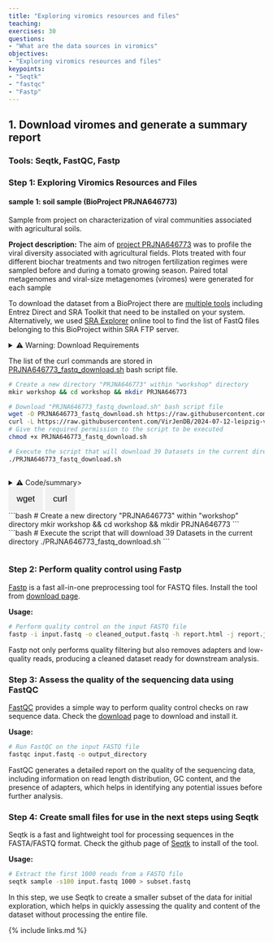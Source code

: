 ```yaml
---
title: "Exploring viromics resources and files"
teaching: 
exercises: 30
questions:
- "What are the data sources in viromics"
objectives:
- "Exploring viromics resources and files"
keypoints:
- "Seqtk"
- "fastqc"
- "Fastp"
---
```


## 1. Download viromes and generate a summary report
### Tools: Seqtk, FastQC, Fastp

### Step 1: Exploring Viromics Resources and Files

#### sample 1: soil sample (BioProject PRJNA646773)
Sample from project on characterization of viral communities associated with agricultural soils.

**Project description:**
The aim of [project PRJNA646773](https://www.ncbi.nlm.nih.gov/bioproject/?term=PRJNA646773) was to profile the viral diversity associated with agricultural fields. Plots treated with four different biochar treatments and two nitrogen fertilization regimes were sampled before and during a tomato growing season. Paired total metagenomes and viral-size metagenomes (viromes) were generated for each sample
 
To download the dataset from a BioProject there are [multiple tools](https://www.ncbi.nlm.nih.gov/home/tools/) including Entrez Direct and SRA Toolkit that need to be installed on your system. Alternatively, we used [SRA Explorer](https://sra-explorer.info/#) online tool to find the list of FastQ files belonging to this BioProject within SRA FTP server. 


<details>
<summary>⚠️ Warning: Download Requirements</summary>
 
 To successfully download the required files, you need to have either `wget` or `curl` installed on your system. These tools are essential for fetching files from the internet via the command line.
 
 **Using `wget`:**
 - `wget` is a command-line utility for downloading files from the web. It supports HTTP, HTTPS, and FTP protocols.
 - **Installation:**
   - **Linux (Debian/Ubuntu):** `sudo apt-get install wget`
   - **MacOS:** `brew install wget` (requires Homebrew)
 
 **Using `curl`:**
 - `curl` is a command-line tool for transferring data using various network protocols, including HTTP, HTTPS, and FTP.
 - **Installation:**
   - **Linux (Debian/Ubuntu):** `sudo apt-get install curl`
   - **MacOS:** `brew install curl` (requires Homebrew)
 
 **Example Usage:**
 
 - **wget:**
   ```sh
   wget http://example.com/file.zip
   ```
 
 - **curl:**
   ```sh
   curl -O http://example.com/file.zip
   ```
 
Ensure that you have one of these tools installed before proceeding with the download.
</details>

The list of the curl commands are stored in [PRJNA646773_fastq_download.sh](https://raw.githubusercontent.com/VirJenDB/2024-07-12-leipzig-viromics-workshop/f38c57fe435c149f8210d2e9c46cf1d34f85fd91/rawfiles/dataset/PRJNA646773_fastq_download.sh) bash script file. 


```bash
# Create a new directory "PRJNA646773" within "workshop" directory
mkir workshop && cd workshop && mkdir PRJNA646773

# Download "PRJNA646773_fastq_download.sh" bash script file  
wget -O PRJNA646773_fastq_download.sh https://raw.githubusercontent.com/VirJenDB/2024-07-12-leipzig-viromics-workshop/f38c57fe435c149f8210d2e9c46cf1d34f85fd91/rawfiles/dataset/PRJNA646773_fastq_download.sh
curl -L https://raw.githubusercontent.com/VirJenDB/2024-07-12-leipzig-viromics-workshop/f38c57fe435c149f8210d2e9c46cf1d34f85fd91/rawfiles/dataset/PRJNA646773_fastq_download.sh -o PRJNA646773_fastq_download.sh
# Give the required permission to the script to be executed
chmod +x PRJNA646773_fastq_download.sh

# Execute the script that will download 39 Datasets in the current directory 
./PRJNA646773_fastq_download.sh
 
```

<details>
<summary>⚠️ Code/summary>

<div class="tabs">
  <button class="tablink" onclick="openTab(event, 'wgetcode')">wget</button>
  <button class="tablink" onclick="openTab(event, 'curlcode')">curl</button>
</div>

<div id="wgetcode" class="tabcontent">
```bash
# Create a new directory "PRJNA646773" within "workshop" directory
mkir workshop && cd workshop && mkdir PRJNA646773
```
</div>
<div id="curlode" class="tabcontent">
```bash
# Execute the script that will download 39 Datasets in the current directory
./PRJNA646773_fastq_download.sh
```
</div>
<style>
/* Style the tab */
.tablink {
  background-color: #f1f1f1;
  border: none;
  outline: none;
  cursor: pointer;
  padding: 14px 16px;
  font-size: 17px;
  transition: 0.3s;
}

/* Change background color of buttons on hover */
.tablink:hover {
  background-color: #ddd;
}

/* Style the tab content */
.tabcontent {
  display: none;
  padding: 20px;
  border: 1px solid #ddd;
  border-top: none;
}

/* Show the active tab content */
.tabcontent.active {
  display: block;
}
</style>
<script>
// Function to open the tab
function openTab(evt, tabName) {
  var i, tabcontent, tablinks;
  tabcontent = document.getElementsByClassName("tabcontent");
  for (i = 0; i < tabcontent.length; i++) {
    tabcontent[i].style.display = "none";
  }
  tablinks = document.getElementsByClassName("tablink");
  for (i = 0; i < tablinks.length; i++) {
    tablinks[i].className = tablinks[i].className.replace(" active", "");
  }
  document.getElementById(tabName).style.display = "block";
  evt.currentTarget.className += " active";
}

// Set default tab to open
document.addEventListener('DOMContentLoaded', (event) => {
  document.querySelector('.tablink').click();
});
</script>
</details>

### Step 2: Perform quality control using Fastp
[Fastp](https://github.com/OpenGene/fastp?tab=readme-ov-file) is a fast all-in-one preprocessing tool for FASTQ files. Install the tool from [download page](https://github.com/OpenGene/fastp?tab=readme-ov-file#or-download-the-latest-prebuilt-binary-for-linux-users).

**Usage:**

```bash
# Perform quality control on the input FASTQ file
fastp -i input.fastq -o cleaned_output.fastq -h report.html -j report.json
```

Fastp not only performs quality filtering but also removes adapters and low-quality reads, producing a cleaned dataset ready for downstream analysis.

### Step 3: Assess the quality of the sequencing data using FastQC
[FastQC](https://github.com/s-andrews/FastQC) provides a simple way to perform quality control checks on raw sequence data. Check the [download](https://www.bioinformatics.babraham.ac.uk/projects/download.html#fastqc) page to download and install it.

**Usage:**

```bash
# Run FastQC on the input FASTQ file
fastqc input.fastq -o output_directory
```

FastQC generates a detailed report on the quality of the sequencing data, including information on read length distribution, GC content, and the presence of adapters, which helps in identifying any potential issues before further analysis.

### Step 4: Create small files for use in the next steps using Seqtk
Seqtk is a fast and lightweight tool for processing sequences in the FASTA/FASTQ format. Check the github page of [Seqtk](https://github.com/lh3/seqtk) to install of the tool.

**Usage:**

```bash
# Extract the first 1000 reads from a FASTQ file
seqtk sample -s100 input.fastq 1000 > subset.fastq
```

In this step, we use Seqtk to create a smaller subset of the data for initial exploration, which helps in quickly assessing the quality and content of the dataset without processing the entire file.

{% include links.md %}

